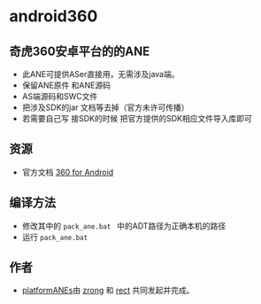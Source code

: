 ﻿android360
=========

## 奇虎360安卓平台的的ANE
* 此ANE可提供ASer直接用，无需涉及java端。
* 保留ANE原件 和ANE源码  
* AS端源码和SWC文件
* 把涉及SDK的jar 文档等去掉（官方未许可传播）
* 若需要自己写  接SDK的时候 把官方提供的SDK相应文件导入库即可

## 资源

* 官方文档 [360 for Android](http://dev.app.360.cn/dev/doc)

## 编译方法
* 修改其中的 `pack_ane.bat ` 中的ADT路径为正确本机的路径
* 运行 `pack_ane.bat`


## 作者

* [platformANEs](https://github.com/platformanes)由 [zrong](http://zengrong.net) 和 [rect](http://www.shadowkong.com/) 共同发起并完成。